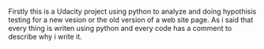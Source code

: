 Firstly this is a Udacity project using python to analyze and doing hypothisis testing for a new vesion or the old version of a web site page.
As i said that every thing is writen using python and every code has a comment to describe why i write it.
